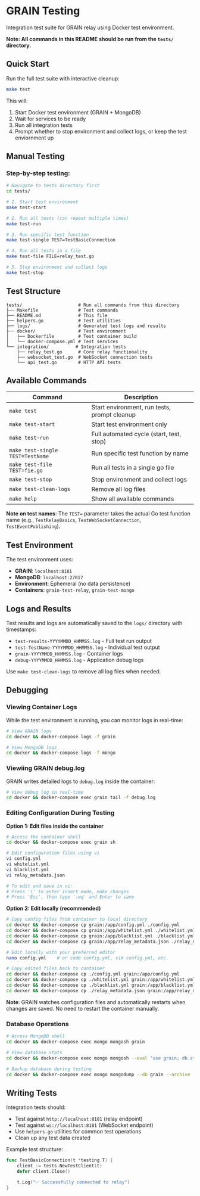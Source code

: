 # GRAIN Testing

Integration test suite for GRAIN relay using Docker test environment.

**Note: All commands in this README should be run from the `tests/` directory.**

## Quick Start

Run the full test suite with interactive cleanup:

```bash
make test
```

This will:

1. Start Docker test environment (GRAIN + MongoDB)
2. Wait for services to be ready
3. Run all integration tests
4. Prompt whether to stop environment and collect logs, or keep the test enviornment up

## Manual Testing

### Step-by-step testing:

```bash
# Navigate to tests directory first
cd tests/

# 1. Start test environment
make test-start

# 2. Run all tests (can repeat multiple times)
make test-run

# 3. Run specific test function
make test-single TEST=TestBasicConnection

# 4. Run all tests in a file
make test-file FILE=relay_test.go

# 5. Stop environment and collect logs
make test-stop
```

## Test Structure

```
tests/                     # Run all commands from this directory
├── Makefile               # Test commands
├── README.md              # This file
├── helpers.go             # Test utilities
├── logs/                  # Generated test logs and results
├── docker/                # Test environment
│   ├── Dockerfile         # Test container build
│   └── docker-compose.yml # Test services
└── integration/          # Integration tests
    ├── relay_test.go      # Core relay functionality
    ├── websocket_test.go  # WebSocket connection tests
    └── api_test.go        # HTTP API tests
```

## Available Commands

| Command                          | Description                                  |
| -------------------------------- | -------------------------------------------- |
| `make test`                      | Start environment, run tests, prompt cleanup |
| `make test-start`                | Start test environment only                  |
| `make test-run`                  | Full automated cycle (start, test, stop)     |
| `make test-single TEST=TestName` | Run specific test function by name           |
| `make test-file   TEST=fie.go  ` | Run all tests in a single go file            |
| `make test-stop`                 | Stop environment and collect logs            |
| `make test-clean-logs`           | Remove all log files                         |
| `make help`                      | Show all available commands                  |

**Note on test names**: The `TEST=` parameter takes the actual Go test function name (e.g., `TestRelayBasics`, `TestWebSocketConnection`, `TestEventPublishing`).

## Test Environment

The test environment uses:

- **GRAIN**: `localhost:8181`
- **MongoDB**: `localhost:27017`
- **Environment**: Ephemeral (no data persistence)
- **Containers**: `grain-test-relay`, `grain-test-mongo`

## Logs and Results

Test results and logs are automatically saved to the `logs/` directory with timestamps:

- `test-results-YYYYMMDD_HHMMSS.log` - Full test run output
- `test-TestName-YYYYMMDD_HHMMSS.log` - Individual test output
- `grain-YYYYMMDD_HHMMSS.log` - Container logs
- `debug-YYYYMMDD_HHMMSS.log` - Application debug logs

Use `make test-clean-logs` to remove all log files when needed.

## Debugging

### Viewing Container Logs

While the test environment is running, you can monitor logs in real-time:

```bash
# View GRAIN logs
cd docker && docker-compose logs -f grain

# View MongoDB logs
cd docker && docker-compose logs -f mongo
```

### Viewiing GRAIN debug.log

GRAIN writes detailed logs to `debug.log` inside the container:

```bash
# View debug log in real-time
cd docker && docker-compose exec grain tail -f debug.log
```

### Editing Configuration During Testing

**Option 1: Edit files inside the container**

```bash
# Access the container shell
cd docker && docker-compose exec grain sh

# Edit configuration files using vi
vi config.yml
vi whitelist.yml
vi blacklist.yml
vi relay_metadata.json

# To edit and save in vi:
# Press 'i' to enter insert mode, make changes
# Press 'Esc', then type ':wq' and Enter to save
```

**Option 2: Edit locally (recommended)**

```bash
# Copy config files from container to local directory
cd docker && docker-compose cp grain:/app/config.yml ./config.yml
cd docker && docker-compose cp grain:/app/whitelist.yml ./whitelist.yml
cd docker && docker-compose cp grain:/app/blacklist.yml ./blacklist.yml
cd docker && docker-compose cp grain:/app/relay_metadata.json ./relay_metadata.json

# Edit locally with your preferred editor
nano config.yml    # or code config.yml, vim config.yml, etc.

# Copy edited files back to container
cd docker && docker-compose cp ./config.yml grain:/app/config.yml
cd docker && docker-compose cp ./whitelist.yml grain:/app/whitelist.yml
cd docker && docker-compose cp ./blacklist.yml grain:/app/blacklist.yml
cd docker && docker-compose cp ./relay_metadata.json grain:/app/relay_metadata.json
```

**Note**: GRAIN watches configuration files and automatically restarts when changes are saved. No need to restart the container manually.

### Database Operations

```bash
# Access MongoDB shell
cd docker && docker-compose exec mongo mongosh grain

# View database stats
cd docker && docker-compose exec mongo mongosh --eval "use grain; db.stats()"

# Backup database during testing
cd docker && docker-compose exec mongo mongodump --db grain --archive | gzip > "../logs/test-backup-$(date +%Y%m%d_%H%M%S).gz"
```

## Writing Tests

Integration tests should:

- Test against `http://localhost:8181` (relay endpoint)
- Test against `ws://localhost:8181` (WebSocket endpoint)
- Use `helpers.go` utilities for common test operations
- Clean up any test data created

Example test structure:

```go
func TestBasicConnection(t *testing.T) {
	client := tests.NewTestClient(t)
	defer client.Close()

	t.Log("✅ Successfully connected to relay")
}
```
